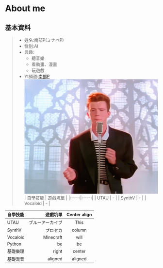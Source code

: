# About me
## 基本資料
> - 姓名:南部P(ミナベP)
> - 性別:AI
> - 興趣:
>   - 聽音樂
>   - 看動畫、漫畫
>   - 玩遊戲
> - Yt頻道:[南部P](https://youtube.com/@MinabeP_0502?si=eJRCAK6jnzh0ebeJ)
![RickRoll](https://github.com/LilyRasPi0502/SandToNiMa/blob/main/data/files/895ce751ba0379700381d17a67086931.gif)
| 自學技能 | 遊戲坑單 |
|:----:|:----:|
| UTAU | - |
| SynthV | - |
| Vocaloid | - |

|   自學技能   |   遊戲坑單   | Center align |
|:-----------|------------:|:------------:|
| UTAU       | ブルーアーカイブ |     This     |
| SynthV     |      プロセカ |    column    |
| Vocaloid   |   Minecraft |     will     |
| Python     |          be |      be      |
| 基礎樂理     |       right |    center    |
| 基礎混音     |     aligned |   aligned    |
